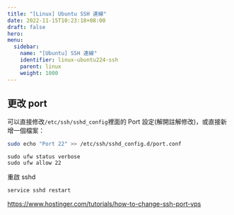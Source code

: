 ```yaml
---
title: "[Linux] Ubuntu SSH 連線"
date: 2022-11-15T10:23:18+08:00
draft: false
hero: 
menu:
  sidebar:
    name: "[Ubuntu] SSH 連線"
    identifier: linux-ubuntu224-ssh
    parent: linux
    weight: 1000
---
```

## 更改 port
可以直接修改`/etc/ssh/sshd_config`裡面的 Port 設定(解開註解修改)，或直接新增一個檔案：
```bash
sudo echo "Port 22" >> /etc/ssh/sshd_config.d/port.conf
```
```
sudo ufw status verbose
sudo ufw allow 22
```
重啟 sshd
```bash
service sshd restart
```
https://www.hostinger.com/tutorials/how-to-change-ssh-port-vps